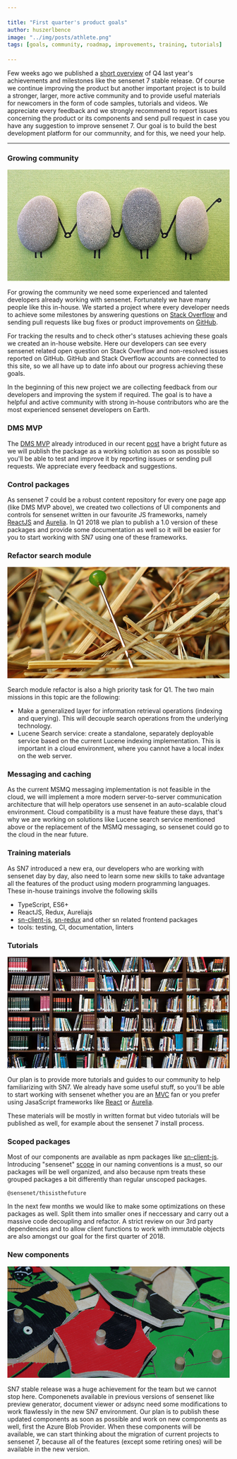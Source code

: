 ```yaml
---

title: "First quarter's product goals"
author: huszerlbence
image: "../img/posts/athlete.png"
tags: [goals, community, roadmap, improvements, training, tutorials]

---
```


Few weeks ago we published a [short overview](/blog/2018/01/24/q4-results) of Q4 last year's achievements and milestones like the sensenet 7 stable release. Of course we continue improving the product but another important project is to build a stronger, larger, more active community and to provide useful materials for newcomers in the form of code samples, tutorials and videos.
We appreciate every feedback and we strongly recommend to report issues concerning the product or its components and send pull request in case you have any suggestion to improve sensenet 7. 
Our goal is to build the best development platform for our communnity, and for this, we need your help.

---

### Growing community
![Community Rocks](/img/posts/community-rocks.png "Community Rocks")

For growing the community we need some experienced and talented developers already working with sensenet. Fortunately we have many people like this in-house. We started a project where every developer needs to achieve some milestones by answering questions on [Stack Overflow](https://stackoverflow.com/questions/tagged/sensenet) and sending pull requests like bug fixes or product improvements on [GitHub](https://github.com/SenseNet).

For tracking the results and to check other's statuses achieving these goals we created an in-house website.
Here our developers can see every sensenet related open question on Stack Overflow and non-resolved issues reported on GitHub.
GitHub and Stack Overflow accounts are connected to this site, so we all have up to date info about our progress achieving these goals.

In the beginning of this new project we are collecting feedback from our developers and improving the system if required. The goal is to have a helpful and active community with strong in-house contributors who are the most experienced sensenet developers on Earth.


### DMS MVP

The [DMS MVP](https://github.com/SenseNet/sn-dms-demo) already introduced in our recent [post](/blog/2018/01/24/q4-results#dms-mvp) have a bright future as we will publish the package as a working solution as soon as possible so you'll be able to test and improve it by reporting issues or sending pull requests. We appreciate every feedback and suggestions.

### Control packages

As sensenet 7 could be a robust content repository for every one page app (like DMS MVP above), we created two collections of UI components and controls for sensenet written in our favourite JS frameworks, namely [ReactJS](https://github.com/SenseNet/sn-controls-react) and [Aurelia](https://github.com/SenseNet/sn-controls-aurelia).
In Q1 2018 we plan to publish a 1.0 version of these packages and provide some documentation as well so it will be easier for you to start working with SN7 using one of these frameworks.


### Refactor search module
![Needle in a haystack](/img/posts/needle-in-haystack.png "Needle in a haystack")

Search module refactor is also a high priority task for Q1. The two main missions in this topic are the following:
- Make a generalized layer for information retrieval operations (indexing and querying). This will decouple search operations from the underlying technology.
- Lucene Search service: create a standalone, separately deployable service based on the current Lucene indexing implementation. This is important in a cloud environment, where you cannot have a local index on the web server.


### Messaging and caching

As the current MSMQ messaging implementation is not feasible in the cloud, we will implement a more modern server-to-server communication architecture that will help operators use sensenet in an auto-scalable cloud environment.
Cloud compatibility is a must have feature these days, that's why we are working on solutions like Lucene search service mentioned above or the replacement of the MSMQ messaging, so sensenet could go to the cloud in the near future. 

### Training materials

As SN7 introduced a new era, our developers who are working with sensenet day by day, also need to learn some new skills to take advantage all the features of the product using modern programming languages.
These in-house trainings involve the following skills
- TypeScript, ES6+
- ReactJS, Redux, Aureliajs
- [sn-client-js](https://github.com/SenseNet/sn-client-js), [sn-redux](https://github.com/SenseNet/sn-redux) and other sn related frontend packages
- tools: testing, CI, documentation, linters

### Tutorials
![Tutorials](/img/posts/bookshelf.png "Tutorials")

Our plan is to provide more tutorials and guides to our community to help familiarizing with SN7.
We already have some useful stuff, so you'll be able to start working with sensenet whether you are an [MVC](/docs/tutorials/starting-out-with-mvc/) fan or you prefer using JasaScript frameworks like [React](/docs/tutorials/starting-out-with-reactjs/) or [Aurelia](/blog/2018/01/10/starting-out-with-aurelia).

These materials will be mostly in written format but video tutorials will be published as well, for example about the sensenet 7 install process.

### Scoped packages

Most of our components are available as npm packages like [sn-client-js](https://github.com/SenseNet/sn-client-js).
Introducing "sensenet" [scope](https://docs.npmjs.com/misc/scope) in our naming conventions is a must, so our packages will be well organized, and also because npm treats these grouped packages a bit differently than regular unscoped packages.

```
@sensenet/thisisthefuture
```

In the next few months we would like to make some optimizations on these packages as well. Split them into smaller ones if neccessary and carry out a massive code decoupling and refactor. A strict review on our 3rd party dependencies and to allow client functions to work with immutable objects are also amongst our goal for the first quarter of 2018.



### New components
![Components](/img/posts/toy-pieces.png "Components")

SN7 stable release was a huge achievement for the team but we cannot stop here. Componenets available in previous versions of sensenet like preview generator, document viewer or adsync need some modifications to work flawlessly in the new SN7 environment. Our plan is to publish these updated components as soon as possible and work on new components as well, first the Azure Blob Provider.
When these components will be available, we can start thinking about the migration of current projects to sensenet 7, because all of the features (except some retiring ones) will be available in the new version.
